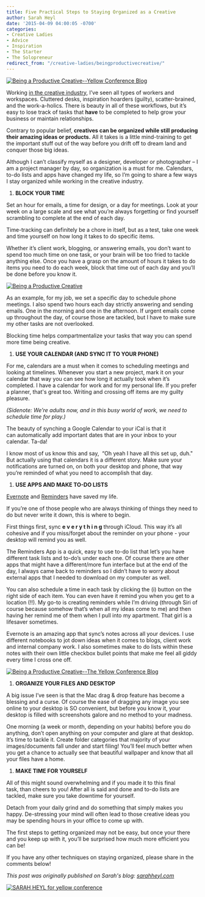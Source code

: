 ```yaml
---
title: Five Practical Steps to Staying Organized as a Creative
author: Sarah Heyl
date: '2015-04-09 04:00:05 -0700'
categories:
- Creative Ladies
- Advice
- Inspiration
- The Starter
- The Solopreneur
redirect_from: "/creative-ladies/beingproductivecreative/"
---
```


[![Being a Productive Creative--Yellow Conference Blog](http://yellowconference.com/wp-content/uploads/2015/04/094A4249-1.jpg)](http://yellowconference.com/wp-content/uploads/2015/04/094A4249-1.jpg)

Working [in the creative industry](http://harbr.co/), I’ve seen all types of workers and workspaces. Cluttered desks, inspiration hoarders (guilty), scatter-brained, and the work-a-holics. There is beauty in all of these workflows, but it’s easy to lose track of tasks that **have** to be completed to help grow your business or maintain relationships.

Contrary to popular belief, **creatives can be organized while still producing their amazing ideas or products.** All it takes is a little mind-training to get the important stuff out of the way before you drift off to dream land and conquer those big ideas.

Although I can’t classify myself as a designer, developer or photographer – I am a project manager by day, so organization is a must for me. Calendars, to-do lists and apps have changed my life, so I’m going to share a few ways I stay organized while working in the creative industry.

1.  **BLOCK YOUR TIME**

Set an hour for emails, a time for design, or a day for meetings. Look at your week on a large scale and see what you’re always forgetting or find yourself scrambling to complete at the end of each day.

Time-tracking can definitely be a chore in itself, but as a test, take one week and time yourself on how long it takes to do specific items.

Whether it’s client work, blogging, or answering emails, you don’t want to spend too much time on one task, or your brain will be too fried to tackle anything else. Once you have a grasp on the amount of hours it takes to do items you need to do each week, block that time out of each day and you’ll be done before you know it.

[![Being a Productive Creative](http://yellowconference.com/wp-content/uploads/2015/04/094A4189-1.jpg)](http://yellowconference.com/wp-content/uploads/2015/04/094A4189-1.jpg)

As an example, for my job, we set a specific day to schedule phone meetings. I also spend two hours each day strictly answering and sending emails. One in the morning and one in the afternoon. If urgent emails come up throughout the day, of course those are tackled, but I have to make sure my other tasks are not overlooked.

Blocking time helps compartmentalize your tasks that way you can spend more time being creative.

1.  **USE YOUR CALENDAR (AND SYNC IT TO YOUR PHONE)**

For me, calendars are a must when it comes to scheduling meetings and looking at timelines. Whenever you start a new project, mark it on your calendar that way you can see how long it actually took when it’s completed. I have a calendar for work and for my personal life. If you prefer a planner, that's great too. Writing and crossing off items are my guilty pleasure.

_(Sidenote: We’re adults now, and in this busy world of work, we need to schedule time for play.)_

The beauty of synching a Google Calendar to your iCal is that it can automatically add important dates that are in your inbox to your calendar. Ta-da!

I know most of us know this and say,  “Oh yeah I have all this set up, duh." But actually using that calendars it is a different story. Make sure your notifications are turned on, on both your desktop and phone, that way you’re reminded of what you need to accomplish that day.

1.  **USE APPS AND MAKE TO-DO LISTS**

[Evernote](https://evernote.com/) and [Reminders](https://support.apple.com/en-us/HT202335) have saved my life.

If you’re one of those people who are always thinking of things they need to do but never write it down, this is where to begin.

First things first, sync **e v e r y t h i n g** through iCloud. This way it’s all cohesive and if you miss/forget about the reminder on your phone - your desktop will remind you as well.

The Reminders App is a quick, easy to use to-do list that let’s you have different task lists and to-do’s under each one. Of course there are other apps that might have a different/more fun interface but at the end of the day, I always came back to reminders so I didn’t have to worry about external apps that I needed to download on my computer as well.

You can also schedule a time in each task by clicking the (i) button on the right side of each item. You can even have it remind you when you get to a location (!!). My go-to is creating reminders while I’m driving (through Siri of course because somehow that’s when all my ideas come to me) and then having her remind me of them when I pull into my apartment. That girl is a lifesaver sometimes.

Evernote is an amazing app that sync’s notes across all your devices. I use different notebooks to jot down ideas when it comes to blogs, client work and internal company work. I also sometimes make to do lists within these notes with their own little checkbox bullet points that make me feel all giddy every time I cross one off.

[![Being a Productive Creative--The Yellow Conference Blog](http://yellowconference.com/wp-content/uploads/2015/04/evernote-reminder-img.jpg)](http://yellowconference.com/wp-content/uploads/2015/04/evernote-reminder-img.jpg)

1.  **ORGANIZE YOUR FILES AND DESKTOP**

A big issue I’ve seen is that the Mac drag & drop feature has become a blessing and a curse. Of course the ease of dragging any image you see online to your desktop is SO convenient, but before you know it, your desktop is filled with screenshots galore and no method to your madness.

One morning (a week or month, depending on your habits) before you do anything, don’t open anything on your computer and glare at that desktop. It’s time to tackle it. Create folder categories that majority of your images/documents fall under and start filing! You’ll feel much better when you get a chance to actually see that beautiful wallpaper and know that all your files have a home.

1.  **MAKE TIME FOR YOURSELF**

All of this might sound overwhelming and if you made it to this final task, than cheers to you! After all is said and done and to-do lists are tackled, make sure you take downtime for yourself.

Detach from your daily grind and do something that simply makes you happy. De-stressing your mind will often lead to those creative ideas you may be spending hours in your office to come up with.

The first steps to getting organized may not be easy, but once your there and you keep up with it, you’ll be surprised how much more efficient you can be!

If you have any other techniques on staying organized, please share in the comments below!

_This post was originally published on Sarah's blog: [sarahheyl.com](http://www.sarahheyl.com/)_

[![SARAH HEYL for yellow conference](http://yellowconference.com/wp-content/uploads/2015/04/SARAH-HEYL.jpg)](http://www.sarahheyl.com/)
